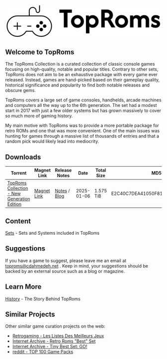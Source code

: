 ![TopRoms Logo](./assets/toproms-logo-black.png)

## Welcome to TopRoms

The TopRoms Collection is a curated collection of classic console games focusing on high-quality, notable and popular titles. Contrary to other sets, TopRoms does not aim to be an exhaustive package with every game ever released. Instead, games are hand-picked based on their gameplay quality, historical significance and popularity to find both notable releases and obscure gems.

TopRoms covers a large set of game consoles, handhelds, arcade machines and computers all the way up to the 6th generation. The set had a modest start in 2017 with just a few older systems but has grown massively to cover so much more of gaming history.

My main motive with TopRoms was to provide a more portable package for retro ROMs and one that was more convenient. One of the main issues was hunting for games through a massive list of thousands of entries and that a random pick would likely lead into mediocrity.

## Downloads

| Torrent | Magnet Link |Release Notes | Date | Total Size | MD5 |
| ------- | ------------| ---- | ---- | ---------- | ------ |
| [TopRoms Collection - New Generation Edition](https://github.com/cdahmedeh/TopRoms/raw/refs/heads/main/torrents/TopRoms%20Collection%20-%202025-01-06.torrent) | [Magnet Link](https://github.com/cdahmedeh/TopRoms/raw/refs/heads/main/magnets/TopRoms%20Collection%20-%202025-01-06.html)| [Notes](docs/notes/TR-2025-01-06.md) / [Blog](https://www.cdahmedeh.net/blog/2025/1/7/toproms-enters-a-new-generation) | 2025-01-06 | 1.575 TiB | E2C40C7DEA41050F811E96802561D5FE

## Content

[Sets](./docs/SETS.md) - Sets and Systems included in TopRoms

## Suggestions

If you have a game to suggest, please leave me an email at toproms@cdahmedeh.net . Keep in mind, your suggestions should be backed by an external source such as a blog or magazine.

## Learn More

[History](./docs/HISTORY.md) - The Story Behind TopRoms

## Similar Projects

Other similar game curation projects on the web:

- [Retrogaming - Les Listes Des Meilleurs Jeux](https://github.com/cosmo0/retrogaming-meilleurs-jeux)
- [Internet Archive - Retro Roms "Best" Set](https://archive.org/details/retro-roms-best-set)
- [Internet Archive - Tiny Best Set: GO!](https://archive.org/details/tiny-best-set-go)
- [reddit - TOP 100 Game Packs](https://www.reddit.com/r/Roms/comments/e5mndq/top_100_game_packs/)